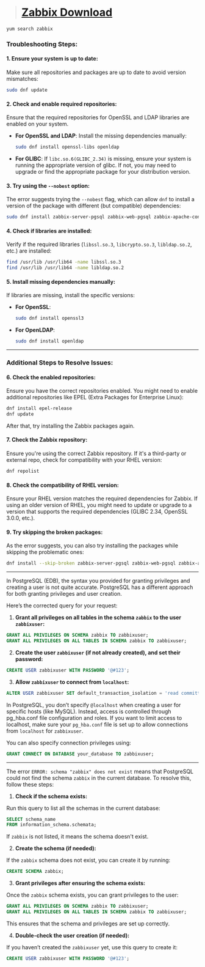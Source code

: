 > # [Zabbix Download](https://www.zabbix.com/download?zabbix=6.0&os_distribution=red_hat_enterprise_linux&os_version=9&components=server_frontend_agent&db=pgsql&ws=apache)

```
yum search zabbix
```

### Troubleshooting Steps:

#### 1. **Ensure your system is up to date**:
Make sure all repositories and packages are up to date to avoid version mismatches:
```bash
sudo dnf update
```

#### 2. **Check and enable required repositories**:
Ensure that the required repositories for OpenSSL and LDAP libraries are enabled on your system.

- **For OpenSSL and LDAP**:
  Install the missing dependencies manually:
  ```bash
  sudo dnf install openssl-libs openldap
  ```

- **For GLIBC**:
  If `libc.so.6(GLIBC_2.34)` is missing, ensure your system is running the appropriate version of glibc. If not, you may need to upgrade or find the appropriate package for your distribution version.

#### 3. **Try using the `--nobest` option**:
The error suggests trying the `--nobest` flag, which can allow `dnf` to install a version of the package with different (but compatible) dependencies:
```bash
sudo dnf install zabbix-server-pgsql zabbix-web-pgsql zabbix-apache-conf zabbix-sql-scripts zabbix-selinux-policy zabbix-agent --nobest
```

#### 4. **Check if libraries are installed**:
Verify if the required libraries (`libssl.so.3`, `libcrypto.so.3`, `libldap.so.2`, etc.) are installed:
```bash
find /usr/lib /usr/lib64 -name libssl.so.3
find /usr/lib /usr/lib64 -name libldap.so.2
```

#### 5. **Install missing dependencies manually**:
If libraries are missing, install the specific versions:
- **For OpenSSL**:
  ```bash
  sudo dnf install openssl3
  ```

- **For OpenLDAP**:
  ```bash
  sudo dnf install openldap
  ```

---

### Additional Steps to Resolve Issues:

#### 6. **Check the enabled repositories**:
Ensure you have the correct repositories enabled. You might need to enable additional repositories like EPEL (Extra Packages for Enterprise Linux):
```bash
dnf install epel-release
dnf update
```
After that, try installing the Zabbix packages again.

#### 7. **Check the Zabbix repository**:
Ensure you're using the correct Zabbix repository. If it's a third-party or external repo, check for compatibility with your RHEL version:
```bash
dnf repolist
```

#### 8. **Check the compatibility of RHEL version**:
Ensure your RHEL version matches the required dependencies for Zabbix. If using an older version of RHEL, you might need to update or upgrade to a version that supports the required dependencies (GLIBC 2.34, OpenSSL 3.0.0, etc.).

#### 9. **Try skipping the broken packages**:
As the error suggests, you can also try installing the packages while skipping the problematic ones:
```bash
dnf install --skip-broken zabbix-server-pgsql zabbix-web-pgsql zabbix-apache-conf zabbix-sql-scripts zabbix-selinux-policy zabbix-agent
```

<hr>


In PostgreSQL (EDB), the syntax you provided for granting privileges and creating a user is not quite accurate. PostgreSQL has a different approach for both granting privileges and user creation.

Here’s the corrected query for your request:

1. **Grant all privileges on all tables in the schema `zabbix` to the user `zabbixuser`:**

```sql
GRANT ALL PRIVILEGES ON SCHEMA zabbix TO zabbixuser;
GRANT ALL PRIVILEGES ON ALL TABLES IN SCHEMA zabbix TO zabbixuser;
```

2. **Create the user `zabbixuser` (if not already created), and set their password:**

```sql
CREATE USER zabbixuser WITH PASSWORD '@#123';
```

3. **Allow `zabbixuser` to connect from `localhost`:**

```sql
ALTER USER zabbixuser SET default_transaction_isolation = 'read committed';
```

In PostgreSQL, you don’t specify `@localhost` when creating a user for specific hosts (like MySQL). Instead, access is controlled through pg_hba.conf file configuration and roles. If you want to limit access to localhost, make sure your `pg_hba.conf` file is set up to allow connections from `localhost` for `zabbixuser`.

You can also specify connection privileges using:

```sql
GRANT CONNECT ON DATABASE your_database TO zabbixuser;
```

<hr>

The error `ERROR: schema "zabbix" does not exist` means that PostgreSQL could not find the schema `zabbix` in the current database. To resolve this, follow these steps:

1. **Check if the schema exists:**

Run this query to list all the schemas in the current database:

```sql
SELECT schema_name
FROM information_schema.schemata;
```

If `zabbix` is not listed, it means the schema doesn't exist.

2. **Create the schema (if needed):**

If the `zabbix` schema does not exist, you can create it by running:

```sql
CREATE SCHEMA zabbix;
```

3. **Grant privileges after ensuring the schema exists:**

Once the `zabbix` schema exists, you can grant privileges to the user:

```sql
GRANT ALL PRIVILEGES ON SCHEMA zabbix TO zabbixuser;
GRANT ALL PRIVILEGES ON ALL TABLES IN SCHEMA zabbix TO zabbixuser;
```

This ensures that the schema and privileges are set up correctly.

4. **Double-check the user creation (if needed):**

If you haven’t created the `zabbixuser` yet, use this query to create it:

```sql
CREATE USER zabbixuser WITH PASSWORD '@#123';
```

